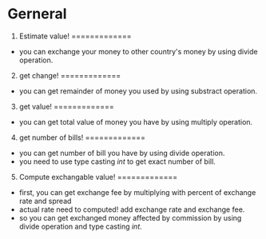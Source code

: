 Gerneral
=============

1. Estimate value! 
=============
* you can exchange your money to other country's money by using divide operation.

2. get change! 
=============
* you can get remainder of money you used by using substract operation.

3. get value!
=============
* you can get total value of money you have by using multiply operation.

4. get number of bills! 
=============
* you can get number of bill you have by using divide operation.
* you need to use type casting *int* to get exact number of bill.  

5. Compute exchangable value!
=============
* first, you can get exchange fee by multiplying with percent of exchange rate and spread
* actual rate need to computed! add exchange rate and exchange fee.
* so you can get exchanged money affected by commission by using divide operation and type casting *int*. 